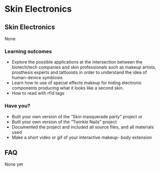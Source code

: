 # Skin Electronics

## Skin Electronics

None
### Learning outcomes

* Explore the possible applications at the intersection between the biotech/tech companies and skin professionals such as makeup artists, prosthesis experts and tattooists in order to understand the idea of human-device symbiosis
* Learn how to use of special effects makeup for hiding electronic components producing what it looks like a second skin.
* How to read with rfid tags

### Have you?

* Built your own version of the “Skin masquerade party” project or
* Built your own version of the “Twinkle Nails” project
* Documented the project and included all source files, and all materials used
* Make a short video or gif of your interactive makeup- body extension

## FAQ

None yet

